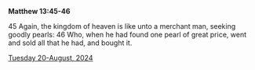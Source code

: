 **Matthew 13:45-46**

45 Again, the kingdom of heaven is like unto a merchant man, seeking goodly pearls: 46 Who, when he had found one pearl of great price, went and sold all that he had, and bought it.

[Tuesday 20-August, 2024](https://getbible.net/kjv/Matthew/13/45-46)
